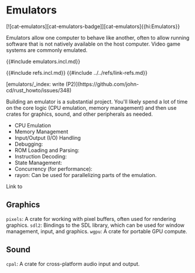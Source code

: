 # Emulators

[![cat-emulators][cat-emulators-badge]][cat-emulators]{{hi:Emulators}}

Emulators allow one computer to behave like another, often to allow running software that is not natively available on the host computer. Video game systems are commonly emulated.

{{#include emulators.incl.md}}

{{#include refs.incl.md}}
{{#include ../../refs/link-refs.md}}

<div class="hidden">
[emulators/_index: write (P2)](https://github.com/john-cd/rust_howto/issues/348)

Building an emulator is a substantial project. You'll likely spend a lot of time on the core logic (CPU emulation, memory management) and then use crates for graphics, sound, and other peripherals as needed.

- CPU Emulation
- Memory Management
- Input/Output (I/O) Handling
- Debugging:
- ROM Loading and Parsing:
- Instruction Decoding:
- State Management:
- Concurrency (for performance):
- rayon: Can be used for parallelizing parts of the emulation.

Link to

## Graphics

`pixels`: A crate for working with pixel buffers, often used for rendering graphics.
`sdl2`: Bindings to the SDL library, which can be used for window management, input, and graphics.
`wgpu`: A crate for portable GPU compute.

## Sound

`cpal`: A crate for cross-platform audio input and output.

</div>
